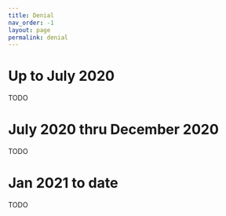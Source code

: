 ```yaml
---
title: Denial
nav_order: -1
layout: page
permalink: denial
---
```


# Up to July 2020

TODO

# July 2020 thru December 2020

TODO

# Jan 2021 to date

TODO